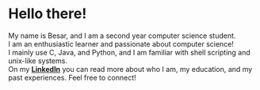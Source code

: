 # Hello there!
My name is Besar, and I am a second year computer science student.<br>
I am an enthusiastic learner and passionate about computer science!<br>
I mainly use C, Java, and Python, and I am familiar with shell scripting and unix-like systems.<br>
On my **[LinkedIn](https://www.linkedin.com/in/besarkapllani/)** you can read more about who I am, my education, and my past experiences. Feel free to connect!
